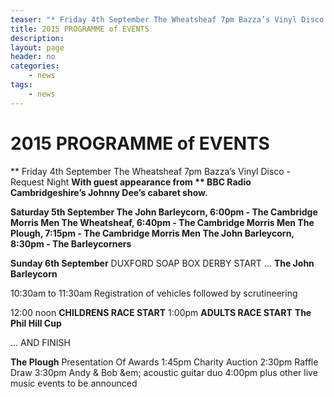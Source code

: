 ```yaml
---
teaser: "* Friday 4th September The Wheatsheaf 7pm Bazza’s Vinyl Disco - Request Night With guest appearance from  BBC Radio Cambridgeshire’s Johnny Dee’s cabaret show.*"
title: 2015 PROGRAMME of EVENTS
description: 
layout: page
header: no
categories:
    - news
tags:
    - news
---
```



# 2015 PROGRAMME of EVENTS

** Friday 4th September The Wheatsheaf 7pm Bazza’s Vinyl Disco - Request Night **With guest appearance from ** BBC Radio Cambridgeshire’s Johnny Dee’s cabaret show.**

**Saturday 5th September The John Barleycorn, 6:00pm - The Cambridge Morris Men The Wheatsheaf, 6:40pm - The Cambridge Morris Men The Plough, 7:15pm - The Cambridge Morris Men The John Barleycorn, 8:30pm - The Barleycorners**

**Sunday 6th September** DUXFORD SOAP BOX DERBY START … **The John Barleycorn**

10:30am to 11:30am Registration of vehicles followed by scrutineering

12:00 noon **CHILDRENS RACE START** 1:00pm **ADULTS RACE START** **The Phil Hill Cup**

... AND FINISH

**The Plough** Presentation Of Awards 1:45pm Charity Auction 2:30pm Raffle Draw 3:30pm Andy & Bob &em; acoustic guitar duo 4:00pm plus other live music events to be announced
